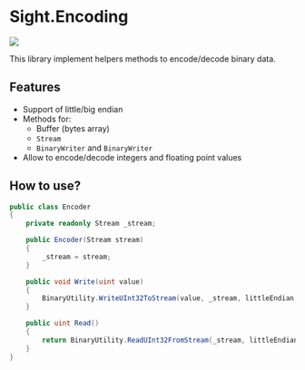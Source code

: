 # Sight.Encoding

[![](https://img.shields.io/nuget/v/Sight.Encoding.svg)](https://www.nuget.org/packages/Sight.Encoding/)

This library implement helpers methods to encode/decode binary data.

## Features

* Support of little/big endian
* Methods for:
  * Buffer (bytes array)
  * `Stream`
  * `BinaryWriter` and `BinaryWriter`
* Allow to encode/decode integers and floating point values

## How to use?

```csharp
public class Encoder
{
    private readonly Stream _stream;

    public Encoder(Stream stream)
    {
        _stream = stream;
    }

    public void Write(uint value)
    {
        BinaryUtility.WriteUInt32ToStream(value, _stream, littleEndian: true);
    }

    public uint Read()
    {
        return BinaryUtility.ReadUInt32FromStream(_stream, littleEndian: true);
    }
}
```
